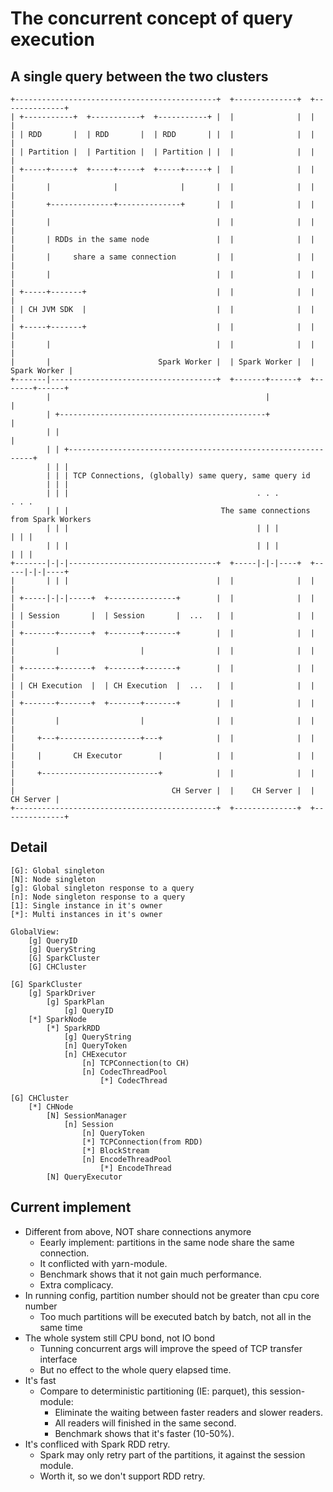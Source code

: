 # The concurrent concept of query execution

## A single query between the two clusters
```
+---------------------------------------------+  +--------------+  +--------------+
| +-----------+  +-----------+  +-----------+ |  |              |  |              |
| | RDD       |  | RDD       |  | RDD       | |  |              |  |              |
| | Partition |  | Partition |  | Partition | |  |              |  |              |
| +-----+-----+  +-----+-----+  +-----+-----+ |  |              |  |              |
|       |              |              |       |  |              |  |              |
|       +--------------+--------------+       |  |              |  |              |
|       |                                     |  |              |  |              |
|       | RDDs in the same node               |  |              |  |              |
|       |     share a same connection         |  |              |  |              |
|       |                                     |  |              |  |              |
| +-----+-------+                             |  |              |  |              |
| | CH JVM SDK  |                             |  |              |  |              |
| +-----+-------+                             |  |              |  |              |
|       |                                     |  |              |  |              |
|       |                        Spark Worker |  | Spark Worker |  | Spark Worker |
+-------|-------------------------------------+  +-------+------+  +-------+------+
        |                                                |                 |
        | +----------------------------------------------+                 |
        | |                                                                |
        | | +--------------------------------------------------------------+
        | | |
        | | | TCP Connections, (globally) same query, same query id
        | | |
        | | |                                          . . .             . . .
        | | |                                  The same connections from Spark Workers
        | | |                                          | | |             | | |
        | | |                                          | | |             | | |
+-------|-|-|---------------------------------+  +-----|-|-|----+  +-----|-|-|----+
|       | | |                                 |  |              |  |              |
| +-----|-|-|-----+  +---------------+        |  |              |  |              |
| | Session       |  | Session       |  ...   |  |              |  |              |
| +-------+-------+  +-------+-------+        |  |              |  |              |
|         |                  |                |  |              |  |              |
| +-------+-------+  +-------+-------+        |  |              |  |              |
| | CH Execution  |  | CH Execution  |  ...   |  |              |  |              |
| +-------+-------+  +-------+-------+        |  |              |  |              |
|         |                  |                |  |              |  |              |
|     +---+------------------+---+            |  |              |  |              |
|     |       CH Executor        |            |  |              |  |              |
|     +--------------------------+            |  |              |  |              |
|                                   CH Server |  |    CH Server |  |    CH Server |
+---------------------------------------------+  +--------------+  +--------------+
```

## Detail
```
[G]: Global singleton
[N]: Node singleton
[g]: Global singleton response to a query
[n]: Node singleton response to a query
[1]: Single instance in it's owner
[*]: Multi instances in it's owner

GlobalView:
    [g] QueryID
    [g] QueryString
    [G] SparkCluster
    [G] CHCluster

[G] SparkCluster
    [g] SparkDriver
        [g] SparkPlan
            [g] QueryID
    [*] SparkNode
        [*] SparkRDD
            [g] QueryString
            [n] QueryToken
            [n] CHExecutor
                [n] TCPConnection(to CH)
                [n] CodecThreadPool
                    [*] CodecThread

[G] CHCluster
    [*] CHNode
        [N] SessionManager
            [n] Session
                [n] QueryToken
                [*] TCPConnection(from RDD)
                [*] BlockStream
                [n] EncodeThreadPool
                    [*] EncodeThread
        [N] QueryExecutor
```

## Current implement
* Different from above, NOT share connections anymore
    * Eearly implement: partitions in the same node share the same connection.
    * It conflicted with yarn-module.
    * Benchmark shows that it not gain much performance.
    * Extra complicacy.
* In running config, partition number should not be greater than cpu core number
    * Too much partitions will be executed batch by batch, not all in the same time
* The whole system still CPU bond, not IO bond
    * Tunning concurrent args will improve the speed of TCP transfer interface
    * But no effect to the whole query elapsed time.
* It's fast
    * Compare to deterministic partitioning (IE: parquet), this session-module:
        * Eliminate the waiting between faster readers and slower readers.
        * All readers will finished in the same second.
        * Benchmark shows that it's faster (10-50%).
* It's confliced with Spark RDD retry.
    * Spark may only retry part of the partitions, it against the session module.
    * Worth it, so we don't support RDD retry.
